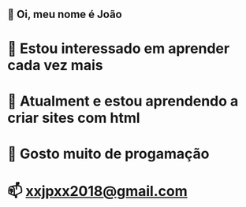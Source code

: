 ## 👋 Oi, meu nome é João
# 👀 Estou interessado em aprender cada vez mais
# 🌱 Atualment e estou aprendendo a criar sites com html 
# 💞️ Gosto muito de progamação
# 📫 xxjpxx2018@gmail.com

<!---
jota192006/jota192006 is a ✨ special ✨ repository because its `README.md` (this file) appears on your GitHub profile.
You can click the Preview link to take a look at your changes.
--->
